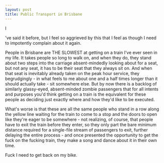 ```yaml
---
layout: post
title: Public Transport in Brisbane
---
```


<p class="intro"><span class="dropcap">I</p>'ve said it before, but I feel so aggrieved by this that I feel as though I need to impotently complain about it again.

People in Brisbane are THE SLOWEST at getting on a train I've ever seen in my life. It takes people so long to walk on, and when they do, they stand about two steps into the carriage absent-mindedly looking about for a seat, but not any seat, it has to be their seat that they always sit on. And when that seat is inevitably already taken on the peak hour service, they begrudgingly - in what feels to me about one and a half times longer than it should actually take - sit somewhere else. But by now there is a backlog of similarly glassy-eyed, absent-minded zombie passengers that for all intents and purposes you'd think getting on a train is the equivalent for these people as deciding just exactly where and how they'd like to be executed.

What's worse is that these are all the same people who stand in a row along the yellow line waiting for the train to come to a stop and the doors to open like they're eager to be somewhere - not realizing, of course, that people have to exit the train before they enter, so they only part the bare minimum distance required for a single-file stream of passengers to exit, further delaying the entire process - and once presented the opportunity to get the fuck on the fucking train, they make a song and dance about it in their own time.

Fuck I need to get back on my bike.
